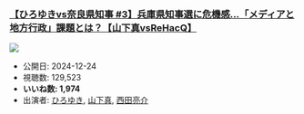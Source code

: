 ### [【ひろゆきvs奈良県知事 #3】兵庫県知事選に危機感…「メディアと地方行政」課題とは？【山下真vsReHacQ】](https://www.youtube.com/watch?v=S_R_v1tgkYI)
[![](https://img.youtube.com/vi/S_R_v1tgkYI/sddefault.jpg)](https://www.youtube.com/watch?v=S_R_v1tgkYI)
-   公開日: 2024-12-24
-   視聴数: 129,523
-   **いいね数: 1,974**
-   出演者: [ひろゆき](/rehacq_fan/people/ひろゆき "wikilink"), [山下真](/rehacq_fan/people/山下真 "wikilink"), [西田亮介](/rehacq_fan/people/西田亮介 "wikilink")
